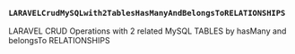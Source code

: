 ### `LARAVELCrudMySQLwith2TablesHasManyAndBelongsToRELATIONSHIPS`
LARAVEL CRUD Operations with 2 related MySQL TABLES by hasMany and belongsTo RELATIONSHIPS
